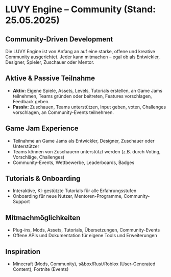 # LUVY Engine – Community (Stand: 25.05.2025)

## Community-Driven Development
Die LUVY Engine ist von Anfang an auf eine starke, offene und kreative Community ausgerichtet. Jeder kann mitmachen – egal ob als Entwickler, Designer, Spieler, Zuschauer oder Mentor.

## Aktive & Passive Teilnahme
- **Aktiv:** Eigene Spiele, Assets, Levels, Tutorials erstellen, an Game Jams teilnehmen, Teams gründen oder beitreten, Features vorschlagen, Feedback geben.
- **Passiv:** Zuschauen, Teams unterstützen, Input geben, voten, Challenges vorschlagen, an Community-Events teilnehmen.

## Game Jam Experience
- Teilnahme an Game Jams als Entwickler, Designer, Zuschauer oder Unterstützer
- Teams können von Zuschauern unterstützt werden (z.B. durch Voting, Vorschläge, Challenges)
- Community-Events, Wettbewerbe, Leaderboards, Badges

## Tutorials & Onboarding
- Interaktive, KI-gestützte Tutorials für alle Erfahrungsstufen
- Onboarding für neue Nutzer, Mentoren-Programme, Community-Support

## Mitmachmöglichkeiten
- Plug-ins, Mods, Assets, Tutorials, Übersetzungen, Community-Events
- Offene APIs und Dokumentation für eigene Tools und Erweiterungen

## Inspiration
- Minecraft (Mods, Community), s&box/Rust/Roblox (User-Generated Content), Fortnite (Events) 